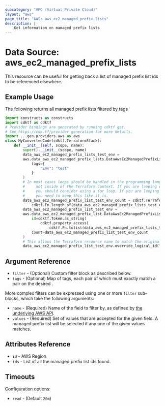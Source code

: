 ```yaml
---
subcategory: "VPC (Virtual Private Cloud)"
layout: "aws"
page_title: "AWS: aws_ec2_managed_prefix_lists"
description: |-
    Get information on managed prefix lists
---
```


# Data Source: aws_ec2_managed_prefix_lists

This resource can be useful for getting back a list of managed prefix list ids to be referenced elsewhere.

## Example Usage

The following returns all managed prefix lists filtered by tags

```python
import constructs as constructs
import cdktf as cdktf
# Provider bindings are generated by running cdktf get.
# See https://cdk.tf/provider-generation for more details.
import ...gen.providers.aws as aws
class MyConvertedCode(cdktf.TerraformStack):
    def __init__(self, scope, name):
        super().__init__(scope, name)
        data_aws_ec2_managed_prefix_lists_test_env =
        aws.data_aws_ec2_managed_prefix_lists.DataAwsEc2ManagedPrefixLists(self, "test_env",
            tags={
                "Env": "test"
            }
        )
        # In most cases loops should be handled in the programming language context and
        #     not inside of the Terraform context. If you are looping over something external, e.g. a variable or a file input
        #     you should consider using a for loop. If you are looping over something only known to Terraform, e.g. a result of a data source
        #     you need to keep this like it is.
        data_aws_ec2_managed_prefix_list_test_env_count = cdktf.TerraformCount.of(
            cdktf.Fn.length_of(data_aws_ec2_managed_prefix_lists_test_env.ids))
        data_aws_ec2_managed_prefix_list_test_env =
        aws.data_aws_ec2_managed_prefix_list.DataAwsEc2ManagedPrefixList(self, "test_env_1",
            id=cdktf.Token.as_string(
                cdktf.property_access(
                    cdktf.Fn.tolist(data_aws_ec2_managed_prefix_lists_test_env.ids), [data_aws_ec2_managed_prefix_list_test_env_count.index])),
            count=data_aws_ec2_managed_prefix_list_test_env_count
        )
        # This allows the Terraform resource name to match the original name. You can remove the call if you don't need them to match.
        data_aws_ec2_managed_prefix_list_test_env.override_logical_id("test_env")
```

## Argument Reference

* `filter` - (Optional) Custom filter block as described below.
* `tags` - (Optional) Map of tags, each pair of which must exactly match
  a pair on the desired .

More complex filters can be expressed using one or more `filter` sub-blocks,
which take the following arguments:

* `name` - (Required) Name of the field to filter by, as defined by
  [the underlying AWS API](https://docs.aws.amazon.com/AWSEC2/latest/APIReference/API_DescribeManagedPrefixLists.html).
* `values` - (Required) Set of values that are accepted for the given field.
  A managed prefix list will be selected if any one of the given values matches.

## Attributes Reference

* `id` - AWS Region.
* `ids` - List of all the managed prefix list ids found.

## Timeouts

[Configuration options](https://developer.hashicorp.com/terraform/language/resources/syntax#operation-timeouts):

- `read` - (Default `20m`)

<!-- cache-key: cdktf-0.17.0-pre.15 input-34b67ee42a5e4e01675b0661ae691e66cc897092214d5887d7cc8ea40ac77b4a -->